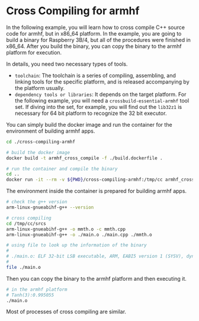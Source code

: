 # Cross Compiling for armhf

In the following example, you will learn how to cross compile C++ source code for armhf, but in x86_64 platform. In the example, you are going to build a binary for Raspberry 3B/4, but all of the procedures were finished in x86_64. After you build the binary, you can copy the binary to the armhf platform for execution. 

In details, you need two necessary types of tools.
* `toolchain`: The toolchain is a series of compiling, assembling, and linking tools for the specific platform, and is released accompanying by the platform usually.
* `dependency tools or libraries`: It depends on the target platform. For the following example, you will need a `crossbuild-essential-armhf` tool set. If diving into the set, for example, you will find out the `lib32z1` is necessary for 64 bit platform to recognize the 32 bit executor.

You can simply build the docker image and run the container for the environment of building armhf apps.

```sh
cd ./cross-compiling-armhf

# build the docker image
docker build -t armhf_cross_compile -f ./build.dockerfile .

# run the container and compile the binary
cd ..
docker run -it --rm -v ${PWD}/cross-compiling-armhf:/tmp/cc armhf_cross_compile bash 
```

The environment inside the container is prepared for building armhf apps.

```sh
# check the g++ version
arm-linux-gnueabihf-g++ --version

# cross compiling
cd /tmp/cc/srcs
arm-linux-gnueabihf-g++ -o mmth.o -c mmth.cpp
arm-linux-gnueabihf-g++ -o ./main.o ./main.cpp ./mmth.o

# using file to look up the information of the binary
#
# ./main.o: ELF 32-bit LSB executable, ARM, EABI5 version 1 (SYSV), dynamically linked, interpreter /lib/ld-linux-armhf.so.3, for GNU/Linux 2.6.32, not stripped
#
file ./main.o
```

Then you can copy the binary to the armhf platform and then executing it. 

```sh
# in the armhf platform
# Tanh(3):0.995055
./main.o
```

Most of processes of cross compiling are similar.
